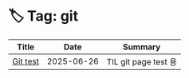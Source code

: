 # 🏷️ Tag: git

| Title | Date | Summary |
|-------|------|---------|
| [Git test](https://github.com/MinHyeok-lee1/TIL/blob/main/2025/06/26-git-test.md) | 2025-06-26 | TIL git page test 용 |
